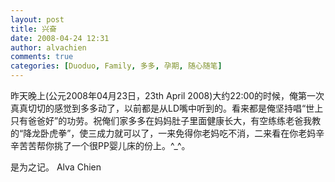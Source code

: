 ```yaml
---
layout: post
title: 兴奋
date: 2008-04-24 12:31
author: alvachien
comments: true
categories: [Duoduo, Family, 多多, 孕期, 随心随笔]
---
```

<div id="bp-C678F199F470A1FB_1144-content">

昨天晚上(公元2008年04月23日，23th April 2008)大约22:00的时候，俺第一次真真切切的感觉到多多动了，以前都是从LD嘴中听到的。看来都是俺坚持唱“世上只有爸爸好”的功劳。祝俺们家多多在妈妈肚子里面健康长大，有空练练老爸我教的“降龙卧虎拳”，使三成力就可以了，一来免得你老妈吃不消，二来看在你老妈辛辛苦苦帮你挑了一个很PP婴儿床的份上。^_^。

是为之记。
Alva Chien

</div>
